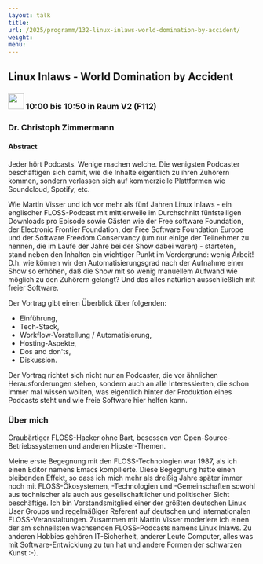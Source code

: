 ```yaml
---
layout: talk
title:
url: /2025/programm/132-linux-inlaws-world-domination-by-accident/
weight:
menu:
---
```

## Linux Inlaws - World Domination by Accident

### <img height = "32" src="../../../images/talk.svg"> 10:00 bis 10:50 in Raum V2 (F112)

### Dr. Christoph Zimmermann

#### Abstract

Jeder hört Podcasts. Wenige machen welche. Die wenigsten Podcaster beschäftigen sich damit, wie die Inhalte eigentlich zu ihren Zuhörern kommen, sondern verlassen sich auf kommerzielle Plattformen wie Soundcloud, Spotify, etc. 

Wie Martin Visser und ich vor mehr als fünf Jahren Linux Inlaws - ein englischer FLOSS-Podcast mit mittlerweile im Durchschnitt fünfstelligen Downloads pro Episode sowie Gästen wie der Free software Foundation, der Electronic Frontier Foundation, der Free Software Foundation Europe und der Software Freedom Conservancy (um nur einige der Teilnehmer zu nennen, die im Laufe der Jahre bei der Show dabei waren) - starteten, stand neben den Inhalten ein wichtiger Punkt im Vordergrund: wenig Arbeit! D.h. wie können wir den Automatisierungsgrad nach der Aufnahme einer Show so erhöhen, daß die Show mit so wenig manuellem Aufwand wie möglich zu den Zuhörern gelangt? Und das alles natürlich ausschließlich mit freier Software.

Der Vortrag gibt einen Überblick über folgenden:

- Einführung,  
- Tech-Stack,  
- Workflow-Vorstellung / Automatisierung,  
- Hosting-Aspekte,  
- Dos and don'ts,  
- Diskussion.

Der Vortrag richtet sich nicht nur an Podcaster, die vor ähnlichen Herausforderungen stehen, sondern auch an alle Interessierten, die schon immer mal wissen wollten, was eigentlich hinter der Produktion eines Podcasts steht und wie freie Software hier helfen kann.

### Über mich

Graubärtiger FLOSS-Hacker ohne Bart, besessen von Open-Source-Betriebssystemen und anderen Hipster-Themen.

Meine erste Begegnung mit den FLOSS-Technologien war 1987, als ich einen Editor namens Emacs kompilierte. Diese Begegnung hatte einen bleibenden Effekt, so dass ich mich mehr als dreißig Jahre später immer noch mit FLOSS-Ökosystemen, -Technologien und -Gemeinschaften sowohl aus technischer als auch aus gesellschaftlicher und politischer Sicht beschäftige. Ich bin Vorstandsmitglied einer der größten deutschen Linux User Groups und regelmäßiger Referent auf deutschen und internationalen FLOSS-Veranstaltungen. Zusammen mit Martin Visser moderiere ich einen der am schnellsten wachsenden FLOSS-Podcasts namens Linux Inlaws. Zu anderen Hobbies gehören IT-Sicherheit, anderer Leute Computer, alles was mit Software-Entwicklung zu tun hat und andere Formen der schwarzen Kunst :-).

